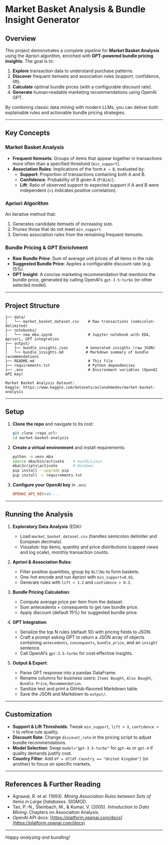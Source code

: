 # Market Basket Analysis & Bundle Insight Generator

## Overview

This project demonstrates a complete pipeline for **Market Basket Analysis** using the Apriori algorithm, enriched with **GPT-powered bundle pricing insights**. The goal is to:

1. **Explore** transaction data to understand purchase patterns.
2. **Discover** frequent itemsets and association rules (support, confidence, lift).
3. **Calculate** optimal bundle prices (with a configurable discount rate).
4. **Generate** human‑readable marketing recommendations using OpenAI GPT.

By combining classic data mining with modern LLMs, you can deliver both explainable rules and actionable bundle pricing strategies.

---

## Key Concepts

### Market Basket Analysis

- **Frequent Itemsets**: Groups of items that appear together in transactions more often than a specified threshold (`min_support`).
- **Association Rules**: Implications of the form `A → B`, evaluated by:
  - **Support**: Proportion of transactions containing both A and B.
  - **Confidence**: Probability of B given A (`P(B|A)`).
  - **Lift**: Ratio of observed support to expected support if A and B were independent (`>1` indicates positive correlation).

### Apriori Algorithm

An iterative method that:

1. Generates candidate itemsets of increasing size.
2. Prunes those that do not meet `min_support`.
3. Derives association rules from the remaining frequent itemsets.

### Bundle Pricing & GPT Enrichment

- **Raw Bundle Price**: Sum of average unit prices of all items in the rule.
- **Suggested Bundle Price**: Applies a configurable discount rate (e.g. 15%).
- **GPT Insight**: A concise marketing recommendation that mentions the bundle price, generated by calling OpenAI’s `gpt-3.5-turbo` (or other selected model).

---

## Project Structure

```
├── data/
│   └── market_basket_dataset.csv    # Raw transactions (semicolon-delimited)
├── notebooks/
│   └── new_mba.ipynb                # Jupyter notebook with EDA, Apriori, GPT integration
├── output/
│   ├── bundle_insights.json        # Generated insights (raw JSON)
│   └── bundle_insights.md          # Markdown summary of bundle recommendations
├── README.md                        # This file
├── requirements.txt                 # Python dependencies
├── .env                             # Environment variables (OpenAI API key)

Market Basket Analysis Dataset:  
Kaggle: https://www.kaggle.com/datasets/aslanahmedov/market-basket-analysis
```

---

## Setup

1. **Clone the repo** and navigate to its root:

   ```bash
   git clone <repo_url>
   cd market-basket-analysis
   ```

2. **Create a virtual environment** and install requirements:

   ```bash
   python -m venv mba
   source mba/bin/activate    # macOS/Linux
   mba\Scripts\activate       # Windows
   pip install --upgrade pip
   pip install -r requirements.txt
   ```

3. **Configure your OpenAI key** in `.env`:

   ```ini
   OPENAI_API_KEY=sk-...
   ```

---

## Running the Analysis

1. **Exploratory Data Analysis** (EDA):

   - Load `market_basket_dataset.csv` (handles semicolon delimiter and European decimals).
   - Visualize: top items, quantity and price distributions (capped views and log scale), monthly transaction counts.

2. **Apriori & Association Rules**:

   - Filter positive quantities, group by `BillNo` to form baskets.
   - One-hot encode and run Apriori with `min_support=0.01`.
   - Generate rules with `lift > 1.2` and `confidence > 0.3`.

3. **Bundle Pricing Calculation**:

   - Compute average price per item from the dataset.
   - Sum antecedents + consequents to get raw bundle price.
   - Apply discount (default 15%) for suggested bundle price.

4. **GPT Integration**:

   - Serialize the top N rules (default 10) with pricing fields to JSON.
   - Craft a prompt asking GPT to return a JSON array of objects containing `antecedents`, `consequents`, `bundle_price`, and an `insight` sentence.
   - Call OpenAI’s `gpt-3.5-turbo` for cost‑effective insights.

5. **Output & Export**:

   - Parse GPT response into a pandas DataFrame.
   - Rename columns for business users: `Items Bought`, `Also Bought`, `Bundle Price`, `Recommendation`.
   - Sanitize text and print a GitHub‑flavored Markdown table.
   - Save the JSON and Markdown to `output/`.

---

## Customization

- **Support & Lift Thresholds**: Tweak `min_support`, `lift > X`, `confidence > Y` to refine rule quality.
- **Discount Rate**: Change `discount_rate` in the pricing script to adjust bundle recommendations.
- **Model Selection**: Swap `model="gpt-3.5-turbo"` for `gpt-4o` or `gpt-4` if quality demands justify cost.
- **Country Filter**: Add `df = df[df.Country == "United Kingdom"]` (or another) to focus on specific markets.

---

## References & Further Reading

- Agrawal, R. et al. (1993). *Mining Association Rules between Sets of Items in Large Databases*. SIGMOD.
- Tan, P.-N., Steinbach, M., & Kumar, V. (2005). *Introduction to Data Mining*. Chapters on Association Analysis.
- OpenAI API docs: [https://platform.openai.com/docs](https://platform.openai.com/docs)

---

*Happy analyzing and bundling!*

